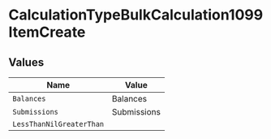 # CalculationTypeBulkCalculation1099ItemCreate


## Values

| Name                     | Value                    |
| ------------------------ | ------------------------ |
| `Balances`               | Balances                 |
| `Submissions`            | Submissions              |
| `LessThanNilGreaterThan` | <nil>                    |